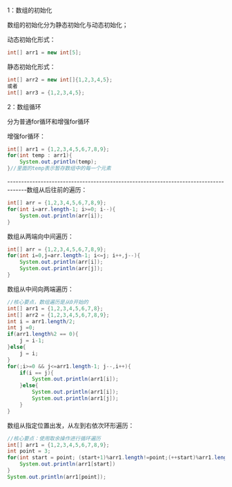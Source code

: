 1：数组的初始化

数组的初始化分为静态初始化与动态初始化；

动态初始化形式：

```java
int[] arr1 = new int[5];
```

静态初始化形式：

```java
int[] arr2 = new int[]{1,2,3,4,5};
或者
int[] arr3 = {1,2,3,4,5};
```
2：数组循环

分为普通for循环和增强for循环

增强for循环：

```java
int[] arr1 = {1,2,3,4,5,6,7,8,9};
for(int temp : arr1){
    System.out.println(temp);
}//里面的temp表示暂存数组中的每一个元素
```

-------------------------------------------------------------------------------------数组从后往前的遍历：

```java
int[] arr = {1,2,3,4,5,6,7,8,9};
for(int i=arr.length-1; i>=0; i--){
    System.out.println(arr[i]);
}
```

数组从两端向中间遍历：

```java
int[] arr = {1,2,3,4,5,6,7,8,9};
for(int i=0,j=arr.length-1; i<=j; i++,j--){
    System.out.println(arr[i]);
    System.out.println(arr[j]);
}
```

数组从中间向两端遍历：

```java
//核心要点，数组遍历是从0开始的
int[] arr1 = {1,2,3,4,5,6,7,8};
int[] arr2 = {1,2,3,4,5,6,7,8,9};
int i = arr1.length/2;
int j =0;
if(arr1.length%2 == 0){
    j = i-1;
}else{
    j = i;
}
for(;i>=0 && j<=arr1.length-1; j--,i++){
    if(i == j){
        System.out.println(arr1[i]);
    }else{
        System.out.println(arr1[i]);
        System.out.println(arr1[j]);
    }
}
```

数组从指定位置出发，从左到右依次环形遍历：

```java
//核心要点：使用取余操作进行循环遍历
int[] arr1 = {1,2,3,4,5,6,7,8,9};
int point = 3;
for(int start = point; (start+1)%arr1.length!=point;(++start)%arr1.length){
    System.out.println(arr1[start])
}
System.out.println(arr1[point]);
```




